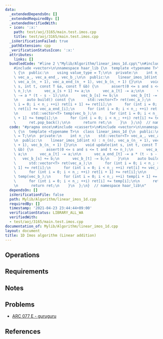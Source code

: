 ```yaml
---
data:
  _extendedDependsOn: []
  _extendedRequiredBy: []
  _extendedVerifiedWith:
  - icon: ':x:'
    path: test/aoj/3165/main.test.imos.cpp
    title: test/aoj/3165/main.test.imos.cpp
  _isVerificationFailed: true
  _pathExtension: cpp
  _verificationStatusIcon: ':x:'
  attributes:
    links: []
  bundledCode: "#line 2 \"Mylib/Algorithm/linear_imos_1d.cpp\"\n#include <cassert>\n\
    #include <vector>\n\nnamespace haar_lib {\n  template <typename T>\n  class linear_imos_1d\
    \ {\n  public:\n    using value_type = T;\n\n  private:\n    int n_;\n    std::vector<T>\
    \ vec_a_, vec_a_end_, vec_b_;\n\n  public:\n    linear_imos_1d(int n) : n_(n),\
    \ vec_a_(n_ + 1), vec_a_end_(n_ + 1), vec_b_(n_ + 1) {}\n\n    void update(int\
    \ s, int t, const T &a, const T &b) {\n      assert(0 <= s and s <= t and t <=\
    \ n_);\n      vec_a_[s + 1] += a;\n      vec_a_[t] -= a;\n\n      vec_a_end_[t]\
    \ -= a * (t - s - 1);\n\n      vec_b_[s] += b;\n      vec_b_[t] -= b;\n    }\n\
    \n    auto build() const {\n      std::vector<T> ret(vec_a_);\n      for (int\
    \ i = 0; i < n_; ++i) ret[i + 1] += ret[i];\n      for (int i = 0; i < n_; ++i)\
    \ ret[i] += vec_a_end_[i];\n      for (int i = 0; i < n_; ++i) ret[i + 1] += ret[i];\n\
    \n      std::vector<T> temp(vec_b_);\n      for (int i = 0; i < n_; ++i) temp[i\
    \ + 1] += temp[i];\n      for (int i = 0; i < n_; ++i) ret[i] += temp[i];\n\n\
    \      ret.pop_back();\n\n      return ret;\n    }\n  };\n}  // namespace haar_lib\n"
  code: "#pragma once\n#include <cassert>\n#include <vector>\n\nnamespace haar_lib\
    \ {\n  template <typename T>\n  class linear_imos_1d {\n  public:\n    using value_type\
    \ = T;\n\n  private:\n    int n_;\n    std::vector<T> vec_a_, vec_a_end_, vec_b_;\n\
    \n  public:\n    linear_imos_1d(int n) : n_(n), vec_a_(n_ + 1), vec_a_end_(n_\
    \ + 1), vec_b_(n_ + 1) {}\n\n    void update(int s, int t, const T &a, const T\
    \ &b) {\n      assert(0 <= s and s <= t and t <= n_);\n      vec_a_[s + 1] +=\
    \ a;\n      vec_a_[t] -= a;\n\n      vec_a_end_[t] -= a * (t - s - 1);\n\n   \
    \   vec_b_[s] += b;\n      vec_b_[t] -= b;\n    }\n\n    auto build() const {\n\
    \      std::vector<T> ret(vec_a_);\n      for (int i = 0; i < n_; ++i) ret[i +\
    \ 1] += ret[i];\n      for (int i = 0; i < n_; ++i) ret[i] += vec_a_end_[i];\n\
    \      for (int i = 0; i < n_; ++i) ret[i + 1] += ret[i];\n\n      std::vector<T>\
    \ temp(vec_b_);\n      for (int i = 0; i < n_; ++i) temp[i + 1] += temp[i];\n\
    \      for (int i = 0; i < n_; ++i) ret[i] += temp[i];\n\n      ret.pop_back();\n\
    \n      return ret;\n    }\n  };\n}  // namespace haar_lib\n"
  dependsOn: []
  isVerificationFile: false
  path: Mylib/Algorithm/linear_imos_1d.cpp
  requiredBy: []
  timestamp: '2021-04-23 23:44:44+09:00'
  verificationStatus: LIBRARY_ALL_WA
  verifiedWith:
  - test/aoj/3165/main.test.imos.cpp
documentation_of: Mylib/Algorithm/linear_imos_1d.cpp
layout: document
title: 1D Imos algorithm (Linear addition)
---
```


## Operations

## Requirements

## Notes

## Problems

- [ARC 077 E - guruguru](https://atcoder.jp/contests/arc077/tasks/arc077_c)

## References

